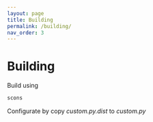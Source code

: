 ```yaml
---
layout: page
title: Building
permalink: /building/
nav_order: 3
---
```

# Building

Build using
```bash
scons
```

Configurate by copy _custom.py.dist_ to _custom.py_
